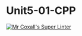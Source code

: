 # Unit5-01-CPP
[![Mr Coxall's Super Linter](https://github.com/ICS3U-C-Programming-JackT/Unit5-01-CPP/workflows/Mr%20Coxall's%20Super%20Linter/badge.svg)](https://github.com/ICS3U-C-Programming-JackT/Unit5-01-CPP/actions/)
